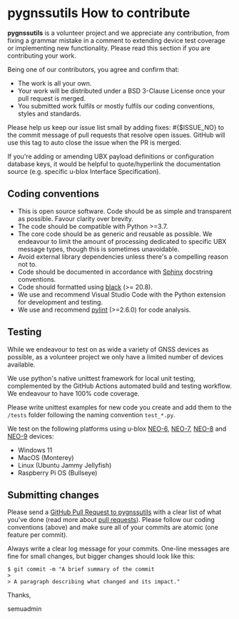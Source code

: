 # pygnssutils How to contribute

**pygnssutils** is a volunteer project and we appreciate any contribution, from fixing a grammar mistake in a comment to extending device test coverage or implementing new functionality. Please read this section if you are contributing your work.

Being one of our contributors, you agree and confirm that:

* The work is all your own.
* Your work will be distributed under a BSD 3-Clause License once your pull request is merged.
* You submitted work fulfils or mostly fulfils our coding conventions, styles and standards.

Please help us keep our issue list small by adding fixes: #{$ISSUE_NO} to the commit message of pull requests that resolve open issues. GitHub will use this tag to auto close the issue when the PR is merged.

If you're adding or amending UBX payload definitions or configuration database keys, it would be helpful to quote/hyperlink the documentation source (e.g. specific u-blox Interface Specification).

## Coding conventions

* This is open source software. Code should be as simple and transparent as possible. Favour clarity over brevity.
* The code should be compatible with Python >=3.7.
* The core code should be as generic and reusable as possible. We endeavour to limit the amount of processing dedicated to specific UBX message types, though this is sometimes unavoidable.
* Avoid external library dependencies unless there's a compelling reason not to.
* Code should be documented in accordance with [Sphinx](https://www.sphinx-doc.org/en/master/) docstring conventions.
* Code should formatted using [black](https://pypi.org/project/black/) (>= 20.8).
* We use and recommend Visual Studio Code with the Python extension for development and testing.
* We use and recommend [pylint](https://pypi.org/project/pylint/) (>=2.6.0) for code analysis.

## Testing

While we endeavour to test on as wide a variety of GNSS devices as possible, as a volunteer project we only have a limited number of devices available.

We use python's native unittest framework for local unit testing, complemented by the GitHub Actions automated build and testing workflow. We endeavour to have 100% code coverage.

Please write unittest examples for new code you create and add them to the `/tests` folder following the naming convention `test_*.py`.

We test on the following platforms using u-blox [NEO-6](https://www.u-blox.com/en/product/neo-6-series), [NEO-7](https://www.u-blox.com/en/product/neo-7-series), [NEO-8](https://www.u-blox.com/en/product/neo-m8-series) and [NEO-9](https://www.u-blox.com/en/product/neo-m9n-module) devices:
* Windows 11
* MacOS (Monterey)
* Linux (Ubuntu Jammy Jellyfish)
* Raspberry Pi OS (Bullseye)

## Submitting changes

Please send a [GitHub Pull Request to pygnssutils](https://github.com/semuconsulting/pygnssutils/pulls) with a clear list of what you've done (read more about [pull requests](https://docs.github.com/en/free-pro-team@latest/github/collaborating-with-issues-and-pull-requests/about-pull-requests)). Please follow our coding conventions (above) and make sure all of your commits are atomic (one feature per commit).

Always write a clear log message for your commits. One-line messages are fine for small changes, but bigger changes should look like this:

    $ git commit -m "A brief summary of the commit
    > 
    > A paragraph describing what changed and its impact."



Thanks,

semuadmin